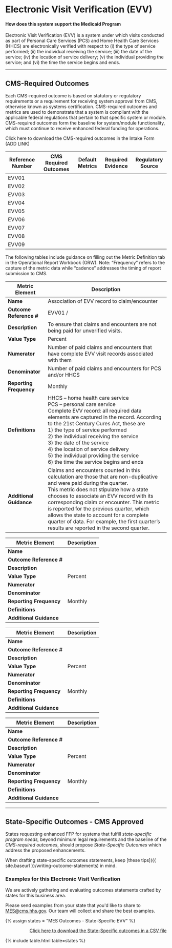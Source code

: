 # Electronic Visit Verification (EVV)

#### How does this system support the Medicaid Program

Electronic Visit Verification (EVV) is a system under which visits conducted as part of Personal Care Services (PCS) and Home Health Care Services (HHCS) are electronically verified with respect to (i) the type of service performed; (ii) the individual receiving the service; (iii) the date of the service; (iv) the location of service delivery; (v) the individual providing the service; and (vi) the time the service begins and ends.

---

## CMS-Required Outcomes

Each CMS-required outcome is based on statutory or regulatory requirements or a requirement for receiving system approval from CMS, otherwise known as systems certification. CMS-required outcomes and metrics are used to demonstrate that a system is compliant with the applicable federal regulations that pertain to that specific system or module. CMS-required outcomes form the baseline for system/module functionality, which must continue to receive enhanced federal funding for operations.

Click here to download the CMS-required outcomes in the Intake Form (ADD LINK)

| Reference Number | CMS Required Outcomes | Default Metrics | Required Evidence | Regulatory Source |
| ---------------- | --------------------- | --------------- | ----------------- | ----------------- |
| EVV01 |  |  |  |  |
| EVV02 |  |  |  |  |
| EVV03 |  |  |  |  |
| EVV04 |  |  |  |  |
| EVV05 |  |  |  |  |
| EVV06 |  |  |  |  |
| EVV07 |  |  |  |  |
| EVV08 |  |  |  |  |
| EVV09 |  |  |  |  |

The following tables include guidance on filling out the Metric Definition tab in the Operational Report Workbook (ORW). Note: “Frequency” refers to the capture of the metric data while “cadence” addresses the timing of report submission to CMS.

| Metric Element | Description |
| -------------- | ----------- |
| **Name** | Association of EVV record to claim/encounter |
| **Outcome Reference #** | EVV01 /| EVV02 /| EVV03 /| EVV04 /| EVV05 /| EVV06 |
| **Description** | To ensure that claims and encounters are not being paid for unverified visits. |
| **Value Type** | Percent |
| **Numerator** | Number of paid claims and encounters that have complete EVV visit records associated with them |
| **Denominator** | Number of paid claims and encounters for PCS and/or HHCS |
| **Reporting Frequency** | Monthly |
| **Definitions** | HHCS – home health care service<br/>PCS – personal care service<br/>Complete EVV record: all required data elements are captured in the record. According to the 21st Century Cures Act, these are  <br/>1) the type of service performed <br/>2) the individual receiving the service<br/>3) the date of the service<br/>4) the location of service delivery<br/>5) the individual providing the service<br/>6) the time the service begins and ends |
| **Additional Guidance** | Claims and encounters counted in this calculation are those that are non-duplicative and were paid during the quarter.<br/>This metric does not stipulate how a state chooses to associate an EVV record with its corresponding claim or encounter. This metric is reported for the previous quarter, which allows the state to account for a complete quarter of data. For example, the first quarter’s results are reported in the second quarter. |

| Metric Element | Description |
| -------------- | ----------- |
| **Name** |  |
| **Outcome Reference #** |  |
| **Description** |  |
| **Value Type** | Percent |
| **Numerator** |  |
| **Denominator** |  |
| **Reporting Frequency** | Monthly |
| **Definitions** |  |
| **Additional Guidance** |  |

| Metric Element | Description |
| -------------- | ----------- |
| **Name** |  |
| **Outcome Reference #** |  |
| **Description** |  |
| **Value Type** | Percent |
| **Numerator** |  |
| **Denominator** |  |
| **Reporting Frequency** | Monthly |
| **Definitions** |  |
| **Additional Guidance** |  |

| Metric Element | Description |
| -------------- | ----------- |
| **Name** |  |
| **Outcome Reference #** |  |
| **Description** |  |
| **Value Type** | Percent |
| **Numerator** |  |
| **Denominator** |  |
| **Reporting Frequency** | Monthly |
| **Definitions** |  |
| **Additional Guidance** |  |

---

## State-Specific Outcomes - CMS Approved

States requesting enhanced FFP for systems that fulfill _state-specific program needs,_ beyond minimum legal requirements and the baseline of the _CMS-required outcomes_, should propose _State-Specific Outcomes_ which address the proposed enhancements.

When drafting state-specific outcomes statements, keep [these tips]({{ site.baseurl }}/writing-outcome-statements) in mind.

### Examples for this Electronic Visit Verification

We are actively gathering and evaluating outcomes statements crafted by states for this business area.

Please send examples from your state that you'd like to share to <MES@cms.hhs.gov>. Our team will collect and share the best examples.

{% assign states = "MES Outcomes - State-Specific EVV" %}

<div align="right" class="ds-u-margin-bottom--2">
  <a href="{{ site.baseurl }}/downloads/{{ states }}.csv" target="_blank" download>Click here to download the State-Specific outcomes in a CSV file</a>
</div>

{% include table.html table=states %}
